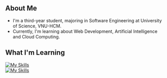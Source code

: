 <!-- ## Hi there 👋 -->

<!--
**sitrismart/sitrismart** is a ✨ _special_ ✨ repository because its `README.md` (this file) appears on your GitHub profile.

Here are some ideas to get you started:

- 🔭 I’m currently working on ...
- 🌱 I’m currently learning ...
- 👯 I’m looking to collaborate on ...
- 🤔 I’m looking for help with ...
- 💬 Ask me about ...
- 📫 How to reach me: ...
- 😄 Pronouns: ...
- ⚡ Fun fact: ...
-->

## About Me
- I'm a third-year student, majoring in Software Engineering at University of Science, VNU-HCM.
- Currently, I'm learning about Web Development, Artificial Intelligence and Cloud Computing.

## What I'm Learning
[![My Skills](https://skillicons.dev/icons?i=cpp,py,html,css,js,ts,tailwindcss,express,react,nodejs)](https://skillicons.dev)  
[![My Skills](https://skillicons.dev/icons?i=mongodb,postgresql,docker,git,github,npm,anaconda,figma,vercel,netlify)](https://skillicons.dev)
